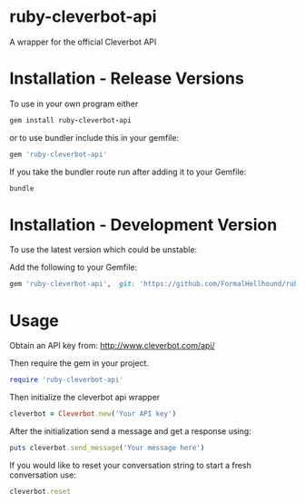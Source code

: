 # ruby-cleverbot-api
A wrapper for the official Cleverbot API

# Installation - Release Versions
To use in your own program either

```ruby
gem install ruby-cleverbot-api
```
or to use bundler include this in your gemfile:
```ruby
gem 'ruby-cleverbot-api'
```

If you take the bundler route run after adding it to your Gemfile:
```sh
bundle
```

# Installation - Development Version
To use the latest version which could be unstable:

Add the following to your Gemfile:
```ruby
gem 'ruby-cleverbot-api',  git: 'https://github.com/FormalHellhound/ruby-cleverbot-api.git'
```

# Usage
Obtain an API key from: http://www.cleverbot.com/api/

Then require the gem in your project.
```ruby
require 'ruby-cleverbot-api'
```
Then initialize the cleverbot api wrapper
```ruby
cleverbot = Cleverbot.new('Your API key')
```
After the initialization send a message and get a response using:
```ruby
puts cleverbot.send_message('Your message here')
```
If you would like to reset your conversation string to start a fresh conversation use:
```ruby
cleverbot.reset
```
